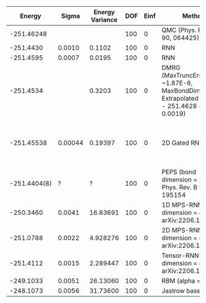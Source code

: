 | Energy       | Sigma   | Energy Variance | DOF | Einf | Method                                                       | Data Repository                                              |
|--------------|---------|-----------------|-----|------|--------------------------------------------------------------|--------------------------------------------------------------|
| -251.46248   |         |                 | 100 | 0    | QMC (Phys. Rev. B 90, 064425)                                |                                                              |
| -251.4430    | 0.0010  | 0.1102          | 100 | 0    | RNN                                                          |                                                              |
| -251.4595    | 0.0007  | 0.0195          | 100 | 0    | RNN                                                          |                                                              |
| -251.4534    |         | 0.3203          | 100 | 0    | DMRG (MaxTruncError ~1.87E-6, MaxBondDim=10000, Extrapolated Energy = - 251.4628 +/- 0.0019) |                                                              |
| -251.45538   | 0.00044 | 0.19397         | 100 | 0    | 2D Gated RNN                                                 | [Link to paper at ML for Physical Sciences 2021](https://ml4physicalsciences.github.io/2021/files/NeurIPS_ML4PS_2021_92.pdf) |
| -251.4404(8) | ?       | ?               | 100 | 0    | PEPS (bond dimension = 10), Phys. Rev. B 95, 195154          |                                                              |
| -250.3460    | 0.0041  | 16.83691        | 100 | 0    | 1D MPS-RNN (bond dimension = 40), arXiv:2206.12363           |                                                              |
| -251.0788    | 0.0022  | 4.928276        | 100 | 0    | 2D MPS-RNN (bond dimension = 40), arXiv:2206.12363           |                                                              |
| -251.4112    | 0.0015  | 2.289447        | 100 | 0    | Tensor-RNN (bond dimension = 40), arXiv:2206.12363           |                                                              |
| -249.1033    | 0.0051  | 26.13060        | 100 | 0    | RBM (alpha = 1)                                              |                                                              |
| -248.1073    | 0.0056  | 31.73600        | 100 | 0    | Jastrow baseline                                             |                                                              |
